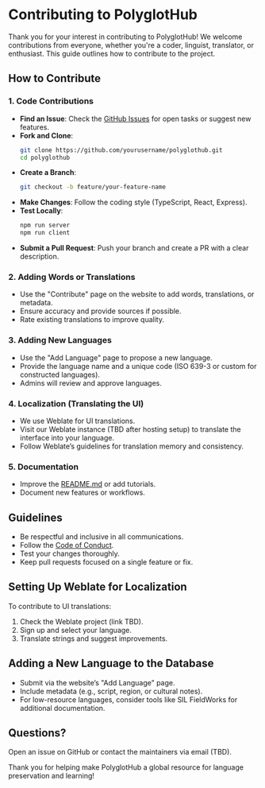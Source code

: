 # Contributing to PolyglotHub

Thank you for your interest in contributing to PolyglotHub! We welcome contributions from everyone, whether you're a coder, linguist, translator, or enthusiast. This guide outlines how to contribute to the project.

## How to Contribute

### 1. Code Contributions
- **Find an Issue**: Check the [GitHub Issues](https://github.com/yourusername/polyglothub/issues) for open tasks or suggest new features.
- **Fork and Clone**:
  ```bash
  git clone https://github.com/yourusername/polyglothub.git
  cd polyglothub
  ```
- **Create a Branch**:
  ```bash
  git checkout -b feature/your-feature-name
  ```
- **Make Changes**: Follow the coding style (TypeScript, React, Express).
- **Test Locally**:
  ```bash
  npm run server
  npm run client
  ```
- **Submit a Pull Request**: Push your branch and create a PR with a clear description.

### 2. Adding Words or Translations
- Use the "Contribute" page on the website to add words, translations, or metadata.
- Ensure accuracy and provide sources if possible.
- Rate existing translations to improve quality.

### 3. Adding New Languages
- Use the "Add Language" page to propose a new language.
- Provide the language name and a unique code (ISO 639-3 or custom for constructed languages).
- Admins will review and approve languages.

### 4. Localization (Translating the UI)
- We use Weblate for UI translations.
- Visit our Weblate instance (TBD after hosting setup) to translate the interface into your language.
- Follow Weblate’s guidelines for translation memory and consistency.

### 5. Documentation
- Improve the [README.md](README.md) or add tutorials.
- Document new features or workflows.

## Guidelines
- Be respectful and inclusive in all communications.
- Follow the [Code of Conduct](CODE_OF_CONDUCT.md).
- Test your changes thoroughly.
- Keep pull requests focused on a single feature or fix.

## Setting Up Weblate for Localization
To contribute to UI translations:
1. Check the Weblate project (link TBD).
2. Sign up and select your language.
3. Translate strings and suggest improvements.

## Adding a New Language to the Database
- Submit via the website’s "Add Language" page.
- Include metadata (e.g., script, region, or cultural notes).
- For low-resource languages, consider tools like SIL FieldWorks for additional documentation.

## Questions?
Open an issue on GitHub or contact the maintainers via email (TBD).

Thank you for helping make PolyglotHub a global resource for language preservation and learning!
